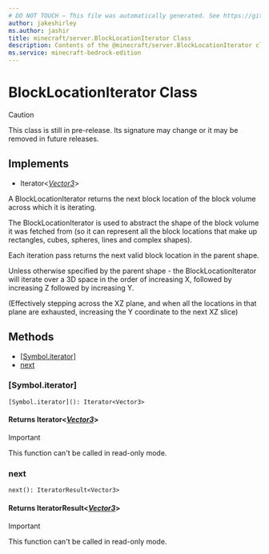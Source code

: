 ```yaml
---
# DO NOT TOUCH — This file was automatically generated. See https://github.com/mojang/minecraftapidocsgenerator to modify descriptions, examples, etc.
author: jakeshirley
ms.author: jashir
title: minecraft/server.BlockLocationIterator Class
description: Contents of the @minecraft/server.BlockLocationIterator class.
ms.service: minecraft-bedrock-edition
---
```

# BlockLocationIterator Class

> [!CAUTION]
> This class is still in pre-release.  Its signature may change or it may be removed in future releases.

## Implements
- Iterator&lt;[*Vector3*](Vector3.md)&gt;

A BlockLocationIterator returns the next block location of the block volume across which it is iterating.

The BlockLocationIterator is used to abstract the shape of the block volume it was fetched from (so it can represent all the block locations that make up rectangles, cubes, spheres, lines and complex shapes).

Each iteration pass returns the next valid block location in the parent shape.

Unless otherwise specified by the parent shape - the BlockLocationIterator will iterate over a 3D space in the order of increasing X, followed by increasing Z followed by increasing Y.

(Effectively stepping across the XZ plane, and when all the locations in that plane are exhausted, increasing the Y coordinate to the next XZ slice)

## Methods
- [[Symbol.iterator]](#[symbol.iterator])
- [next](#next)

### **[Symbol.iterator]**
`
[Symbol.iterator](): Iterator<Vector3>
`

#### **Returns** Iterator&lt;[*Vector3*](Vector3.md)&gt;

> [!IMPORTANT]
> This function can't be called in read-only mode.

### **next**
`
next(): IteratorResult<Vector3>
`

#### **Returns** IteratorResult&lt;[*Vector3*](Vector3.md)&gt;

> [!IMPORTANT]
> This function can't be called in read-only mode.
